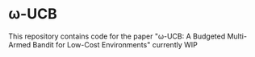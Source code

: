 # ω-UCB

This repository contains code for the paper "ω-UCB: A Budgeted Multi-Armed Bandit
for Low-Cost Environments" currently WIP

